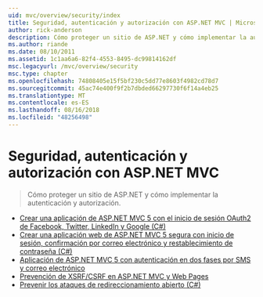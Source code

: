 ```yaml
---
uid: mvc/overview/security/index
title: Seguridad, autenticación y autorización con ASP.NET MVC | Microsoft Docs
author: rick-anderson
description: Cómo proteger un sitio de ASP.NET y cómo implementar la autenticación y autorización.
ms.author: riande
ms.date: 08/10/2011
ms.assetid: 1c1aa6a6-82f4-4553-8495-dc99814162df
msc.legacyurl: /mvc/overview/security
msc.type: chapter
ms.openlocfilehash: 74808405e15f5bf230c5dd77e8603f4982cd78d7
ms.sourcegitcommit: 45ac74e400f9f2b7dbded66297730f6f14a4eb25
ms.translationtype: MT
ms.contentlocale: es-ES
ms.lasthandoff: 08/16/2018
ms.locfileid: "48256498"
---
```

<a name="security-authentication-and-authorization-with-aspnet-mvc"></a>Seguridad, autenticación y autorización con ASP.NET MVC
====================
> Cómo proteger un sitio de ASP.NET y cómo implementar la autenticación y autorización.


- [Crear una aplicación de ASP.NET MVC 5 con el inicio de sesión OAuth2 de Facebook, Twitter, LinkedIn y Google (C#)](create-an-aspnet-mvc-5-app-with-facebook-and-google-oauth2-and-openid-sign-on.md)
- [Crear una aplicación web de ASP.NET MVC 5 segura con inicio de sesión, confirmación por correo electrónico y restablecimiento de contraseña (C#)](create-an-aspnet-mvc-5-web-app-with-email-confirmation-and-password-reset.md)
- [Aplicación de ASP.NET MVC 5 con autenticación en dos fases por SMS y correo electrónico](aspnet-mvc-5-app-with-sms-and-email-two-factor-authentication.md)
- [Prevención de XSRF/CSRF en ASP.NET MVC y Web Pages](xsrfcsrf-prevention-in-aspnet-mvc-and-web-pages.md)
- [Prevenir los ataques de redireccionamiento abierto (C#)](preventing-open-redirection-attacks.md)
